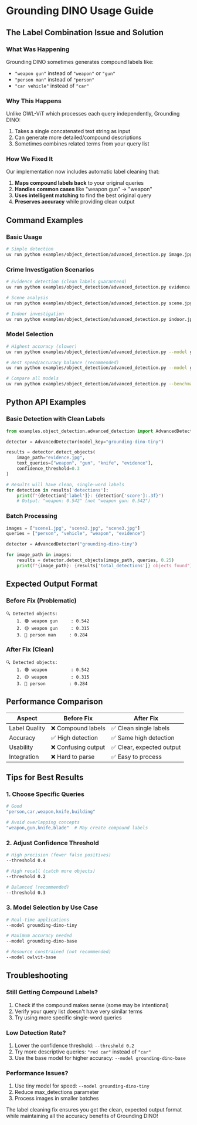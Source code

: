 # Grounding DINO Usage Guide

## The Label Combination Issue and Solution

### What Was Happening
Grounding DINO sometimes generates compound labels like:
- `"weapon gun"` instead of `"weapon"` or `"gun"`
- `"person man"` instead of `"person"`
- `"car vehicle"` instead of `"car"`

### Why This Happens
Unlike OWL-ViT which processes each query independently, Grounding DINO:
1. Takes a single concatenated text string as input
2. Can generate more detailed/compound descriptions
3. Sometimes combines related terms from your query list

### How We Fixed It
Our implementation now includes automatic label cleaning that:
1. **Maps compound labels back** to your original queries
2. **Handles common cases** like "weapon gun" → "weapon"
3. **Uses intelligent matching** to find the best original query
4. **Preserves accuracy** while providing clean output

## Command Examples

### Basic Usage
```bash
# Simple detection
uv run python examples/object_detection/advanced_detection.py image.jpg "person,car,building"
```

### Crime Investigation Scenarios
```bash
# Evidence detection (clean labels guaranteed)
uv run python examples/object_detection/advanced_detection.py evidence.jpg "weapon,knife,gun,evidence,device"

# Scene analysis
uv run python examples/object_detection/advanced_detection.py scene.jpg "person,vehicle,building,container,bag"

# Indoor investigation
uv run python examples/object_detection/advanced_detection.py indoor.jpg "computer,phone,document,bottle,device"
```

### Model Selection
```bash
# Highest accuracy (slower)
uv run python examples/object_detection/advanced_detection.py --model grounding-dino-base image.jpg "queries"

# Best speed/accuracy balance (recommended)
uv run python examples/object_detection/advanced_detection.py --model grounding-dino-tiny image.jpg "queries"

# Compare all models
uv run python examples/object_detection/advanced_detection.py --benchmark image.jpg "person,car"
```

## Python API Examples

### Basic Detection with Clean Labels
```python
from examples.object_detection.advanced_detection import AdvancedDetector

detector = AdvancedDetector(model_key="grounding-dino-tiny")

results = detector.detect_objects(
    image_path="evidence.jpg",
    text_queries=["weapon", "gun", "knife", "evidence"],
    confidence_threshold=0.3
)

# Results will have clean, single-word labels
for detection in results['detections']:
    print(f"{detection['label']}: {detection['score']:.3f}")
    # Output: "weapon: 0.542" (not "weapon gun: 0.542")
```

### Batch Processing
```python
images = ["scene1.jpg", "scene2.jpg", "scene3.jpg"]
queries = ["person", "vehicle", "weapon", "evidence"]

detector = AdvancedDetector("grounding-dino-tiny")

for image_path in images:
    results = detector.detect_objects(image_path, queries, 0.25)
    print(f"{image_path}: {results['total_detections']} objects found")
```

## Expected Output Format

### Before Fix (Problematic)
```
🔍 Detected objects:
    1. 🟢 weapon gun     : 0.542
    2. 🟡 weapon gun     : 0.315
    3. 🔴 person man     : 0.284
```

### After Fix (Clean)
```
🔍 Detected objects:
    1. 🟢 weapon         : 0.542
    2. 🟡 weapon         : 0.315
    3. 🔴 person         : 0.284
```

## Performance Comparison

| Aspect | Before Fix | After Fix |
|--------|------------|-----------|
| Label Quality | ❌ Compound labels | ✅ Clean single labels |
| Accuracy | ✅ High detection | ✅ Same high detection |
| Usability | ❌ Confusing output | ✅ Clear, expected output |
| Integration | ❌ Hard to parse | ✅ Easy to process |

## Tips for Best Results

### 1. Choose Specific Queries
```bash
# Good
"person,car,weapon,knife,building"

# Avoid overlapping concepts
"weapon,gun,knife,blade"  # May create compound labels
```

### 2. Adjust Confidence Threshold
```bash
# High precision (fewer false positives)
--threshold 0.4

# High recall (catch more objects)
--threshold 0.2

# Balanced (recommended)
--threshold 0.3
```

### 3. Model Selection by Use Case
```bash
# Real-time applications
--model grounding-dino-tiny

# Maximum accuracy needed
--model grounding-dino-base

# Resource constrained (not recommended)
--model owlvit-base
```

## Troubleshooting

### Still Getting Compound Labels?
1. Check if the compound makes sense (some may be intentional)
2. Verify your query list doesn't have very similar terms
3. Try using more specific single-word queries

### Low Detection Rate?
1. Lower the confidence threshold: `--threshold 0.2`
2. Try more descriptive queries: `"red car"` instead of `"car"`
3. Use the base model for higher accuracy: `--model grounding-dino-base`

### Performance Issues?
1. Use tiny model for speed: `--model grounding-dino-tiny`
2. Reduce max_detections parameter
3. Process images in smaller batches

The label cleaning fix ensures you get the clean, expected output format while maintaining all the accuracy benefits of Grounding DINO!